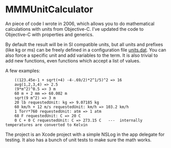 # MMMUnitCalculator

An piece of code I wrote in 2006, which allows you to do mathematical calculations with units from Objective-C. I've updated the code to Objective-C with properties and generics.

By default the result will be in SI compatible units, but all units and prefixes (like kg or ms) can be freely defined in a configuration file [units.dat](MMMCalc/units.dat). You can also force a specific unit and add variables to the term. It is also trivial to add new functions, even functions which accept a list of values.

A few examples:
```
    ((123.45e-1 + sqrt(+4) -4-.69/2)*2^1/5)^2 => 16
    avg(1,2,3,4) => 2.5
    (9*m^2)^0.5 => 3 m
    60 m + 2 mm => 60.002 m
    sqrt(9 m^2) => 3 m
    20 lb requestedUnit: kg => 9.07185 kg
    60 km/h + 12 m/s requestedUnit: km/h => 103.2 km/h
    1 Torr*760 requestedUnit: atm => 1 atm
    68 F requestedUnit: C => 20 C
    0 C + 0 C requestedUnit: C => 273.15 C   ---  internally temperatures are converted to Kelvin
```

The project is an Xcode project with a simple NSLog in the app delegate for testing. It also has a bunch of unit tests to make sure the math works.
